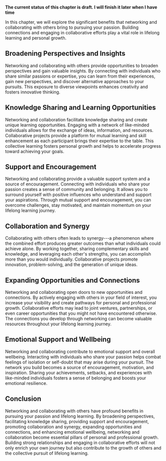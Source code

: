 **The current status of this chapter is draft. I will finish it later when I have time**

In this chapter, we will explore the significant benefits that networking and collaborating with others bring to pursuing your passion. Building connections and engaging in collaborative efforts play a vital role in lifelong learning and personal growth.

Broadening Perspectives and Insights
------------------------------------

Networking and collaborating with others provide opportunities to broaden perspectives and gain valuable insights. By connecting with individuals who share similar passions or expertise, you can learn from their experiences, gain new perspectives, and discover alternative approaches to your pursuits. This exposure to diverse viewpoints enhances creativity and fosters innovative thinking.

Knowledge Sharing and Learning Opportunities
--------------------------------------------

Networking and collaboration facilitate knowledge sharing and create unique learning opportunities. Engaging with a network of like-minded individuals allows for the exchange of ideas, information, and resources. Collaborative projects provide a platform for mutual learning and skill enhancement as each participant brings their expertise to the table. This collective learning fosters personal growth and helps to accelerate progress toward achieving your goals.

Support and Encouragement
-------------------------

Networking and collaborating provide a valuable support system and a source of encouragement. Connecting with individuals who share your passion creates a sense of community and belonging. It allows you to surround yourself with positive influences who understand and support your aspirations. Through mutual support and encouragement, you can overcome challenges, stay motivated, and maintain momentum on your lifelong learning journey.

Collaboration and Synergy
-------------------------

Collaborating with others often leads to synergy---a phenomenon where the combined effort produces greater outcomes than what individuals could achieve alone. By working together, sharing complementary skills and knowledge, and leveraging each other's strengths, you can accomplish more than you would individually. Collaborative projects promote innovation, problem-solving, and the generation of unique ideas.

Expanding Opportunities and Connections
---------------------------------------

Networking and collaborating open doors to new opportunities and connections. By actively engaging with others in your field of interest, you increase your visibility and create pathways for personal and professional growth. Collaborative efforts may lead to joint ventures, partnerships, or even career opportunities that you might not have encountered otherwise. The connections you develop through networking can become valuable resources throughout your lifelong learning journey.

Emotional Support and Wellbeing
-------------------------------

Networking and collaborating contribute to emotional support and overall wellbeing. Interacting with individuals who share your passion helps combat feelings of isolation or self-doubt that may arise during your pursuit. The network you build becomes a source of encouragement, motivation, and inspiration. Sharing your achievements, setbacks, and experiences with like-minded individuals fosters a sense of belonging and boosts your emotional resilience.

Conclusion
----------

Networking and collaborating with others have profound benefits in pursuing your passion and lifelong learning. By broadening perspectives, facilitating knowledge sharing, providing support and encouragement, promoting collaboration and synergy, expanding opportunities and connections, and enhancing emotional wellbeing, networking and collaboration become essential pillars of personal and professional growth. Building strong relationships and engaging in collaborative efforts will not only enrich your own journey but also contribute to the growth of others and the collective pursuit of lifelong learning.
